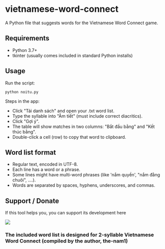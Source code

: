 # vietnamese-word-connect
A Python file that suggests words for the Vietnamese Word Connect game.

## Requirements
- Python 3.7+
- tkinter (usually comes included in standard Python installs)

## Usage
Run the script:
```
python noitu.py
```
Steps in the app:
- Click "Tải danh sách" and open your .txt word list.
- Type the syllable into "Âm tiết" (must include correct diacritics).
- Click "Gợi ý".
- The table will show matches in two columns: "Bắt đầu bằng" and "Kết thúc bằng".
- Double-click a cell (row) to copy that word to clipboard.

## Word list format
- Regular text, encoded in UTF-8. 
- Each line has a word or a phrase. 
- Some lines might have multi-word phrases (like 'nắm quyền', "nắm đằng chuôi", ....). 
- Words are separated by spaces, hyphens, underscores, and commas.

## Support / Donate
If this tool helps you, you can support its development here

![](https://i.postimg.cc/4N4MKZd3/qr.png)
### The included word list is designed for 2-syllable Vietnamese Word Connect (compiled by the author, the-nam1)



